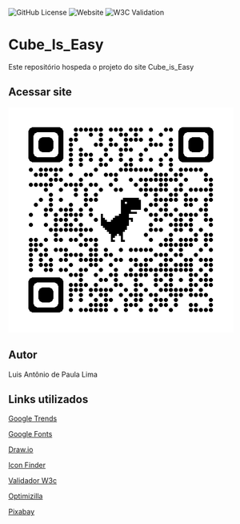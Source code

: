 ![GitHub License](https://img.shields.io/github/license/Luis-Antonio-Lima/Cube_Is_Easy)
![Website](https://img.shields.io/website?url=https%3A%2F%2Fluis-antonio-lima.github.io%2FCube_Is_Easy%2F)
![W3C Validation](https://img.shields.io/w3c-validation/html?targetUrl=https%3A%2F%2Fluis-antonio-lima.github.io%2FCube_Is_Easy%2F)


# Cube_Is_Easy
Este repositório hospeda o projeto do site Cube_is_Easy
## Acessar site
![QrCode](https://github.com/Luis-Antonio-Lima/Cube_Is_Easy/blob/main/doc/qrcode_luis-antonio-lima.github.io.png)
## Autor
Luis Antônio de Paula Lima
## Links utilizados
[Google Trends](https://trends.google.com.br/trends/)

[Google Fonts](https://fonts.google.com/)

[Draw.io](https://app.diagrams.net/)

[Icon Finder](https://www.iconfinder.com/)

[Validador W3c](https://validator.w3.org/)

[Optimizilla](https://imagecompressor.com/)

[Pixabay](https://pixabay.com/pt/)

